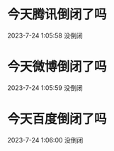 # 今天腾讯倒闭了吗

2023-7-24 1:05:58 没倒闭

# 今天微博倒闭了吗

2023-7-24 1:05:59 没倒闭

# 今天百度倒闭了吗

2023-7-24 1:06:00 没倒闭


